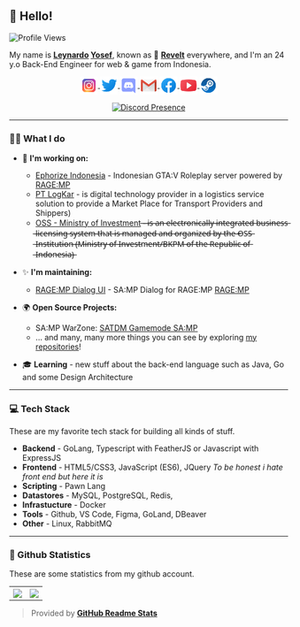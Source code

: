 ## 👋 Hello!

![Profile Views](https://komarev.com/ghpvc/?username=Revelts&color=7C3138&style=flat-square)

My name is **[Leynardo](https://en.wikipedia.org/wiki/Leonardo) [Yosef](https://en.wikipedia.org/wiki/Yosef)**, known as 🐺 **[Revelt](https://www.nameslook.com/revelt/)** everywhere, and I'm an 24 y.o Back-End Engineer for web & game from Indonesia.

<p align="center">
   <a href="https://www.instagram.com/leynardoyosef/" target="_blank">
      <img src="https://github.com/Revelts/Revelts/blob/main/instagram.svg" alt="Twitter" width="32" align="center">
   </a>
   <a href="https://twitter.com/reveltss" target="_blank" rel="nofollow">
      <img src="https://github.com/Revelts/Revelts/blob/main/twitter.svg" alt="Twitter" width="32" align="center">
   </a>
   <a href="https://discord.com/users/252038869703196672" target="_blank" rel="nofollow">
      <img src="https://github.com/Revelts/Revelts/blob/main/discord.svg" alt="Discord" width="32" align="center">
   </a>
   <a href="mailto:leynardoyosef@gmail.com" target="_blank" rel="nofollow">
      <img src="https://github.com/Revelts/Revelts/blob/main/gmail.svg" alt="Gmail" width="32" align="center">
   </a>
   <a href="https://www.facebook.com/leynardoyosef01" target="_blank" rel="nofollow">
      <img src="https://github.com/Revelts/Revelts/blob/main/facebook.svg" alt="Facebook" width="32" align="center">
   </a>
   <a href="https://www.youtube.com/ReveltProject" target="_blank" rel="nofollow">
      <img src="https://github.com/Revelts/Revelts/blob/main/youtube.svg" alt="YouTube" width="32" align="center">
   </a>
   <a href="https://steamcommunity.com/profiles/76561198341529580/" target="_blank" rel="nofollow">
      <img src="https://github.com/Revelts/Revelts/blob/main/steam.svg" alt="Steam" width="32" align="center">
   </a>
</p>

<p align="center">
   <a href="https://discord.com/users/252038869703196672" target="_blank" rel="nofollow">
      <img src="https://lanyard-profile-readme.vercel.app/api/252038869703196672?idleMessage=Eat-%20-Sleep%20-Code%20Repeat..." alt="Discord Presence" align="center">
   </a>
</p>

---

### 👨‍💻 What I do
      
   * 💼 **I'm working on:**
      * [Ephorize Indonesia](https://github.com/Ephorize-Indonesia) - Indonesian GTA:V Roleplay server powered by [RAGE:MP](https://rage.mp)
      * [PT LogKar](https://www.logkar.com/) - is digital technology provider in a logistics service solution to provide a Market Place for Transport Providers and Shippers)
      * [OSS - Ministry of Investment](http://oss.go.id) ̶-̶ ̶i̶s̶ ̶a̶n̶ ̶e̶l̶e̶c̶t̶r̶o̶n̶i̶c̶a̶l̶l̶y̶ ̶i̶n̶t̶e̶g̶r̶a̶t̶e̶d̶ ̶b̶u̶s̶i̶n̶e̶s̶s̶ ̶l̶i̶c̶e̶n̶s̶i̶n̶g̶ ̶s̶y̶s̶t̶e̶m̶ ̶t̶h̶a̶t̶ ̶i̶s̶ ̶m̶a̶n̶a̶g̶e̶d̶ ̶a̶n̶d̶ ̶o̶r̶g̶a̶n̶i̶z̶e̶d̶ ̶b̶y̶ ̶t̶h̶e̶ ̶O̶S̶S̶ ̶I̶n̶s̶t̶i̶t̶u̶t̶i̶o̶n̶ ̶(̶M̶i̶n̶i̶s̶t̶r̶y̶ ̶o̶f̶ ̶I̶n̶v̶e̶s̶t̶m̶e̶n̶t̶/̶B̶K̶P̶M̶ ̶o̶f̶ ̶t̶h̶e̶ ̶R̶e̶p̶u̶b̶l̶i̶c̶ ̶o̶f̶ ̶I̶n̶d̶o̶n̶e̶s̶i̶a̶)̶
      
      
   * ✨ **I'm maintaining:**
      * [RAGE:MP Dialog UI](https://github.com/Revelts/-ragemp-samp-dialog-js) - SA:MP Dialog for RAGE:MP [RAGE:MP](https://rage.mp)

   * 🌍 **Open Source Projects:**
      - SA:MP WarZone: [SATDM Gamemode SA:MP](https://github.com/Revelts/WarZoneDM)
      - ... and many, many more things you can see by exploring [my repositories](https://github.com/Revelts?tab=repositories)!

   * 🎓 **Learning** - new stuff about the back-end language such as Java, Go and some Design Architecture

---

### 💻 Tech Stack
These are my favorite tech stack for building all kinds of stuff.

   * **Backend** - GoLang, Typescript with FeatherJS or Javascript with ExpressJS
   * **Frontend** - HTML5/CSS3, JavaScript (ES6), JQuery *To be honest i hate front end but here it is*
   * **Scripting** - Pawn Lang
   * **Datastores** - MySQL, PostgreSQL, Redis, 
   * **Infrastucture** - Docker
   * **Tools** - Github, VS Code, Figma, GoLand, DBeaver
   * **Other** - Linux, RabbitMQ

---

### 🧾 Github Statistics
These are some statistics from my github account.

   <table>
  <tr>
    <td align="center" style="padding=0;width=50%;">
      <img align="center" style="padding=0;" src="https://github-readme-stats-eight-theta.vercel.app/api?username=Revelts&show_icons=true&include_all_commits=true&count_private=true&bg_color=1c1c1c&hide_border=true&text_color=ffffff&title_color=c3002f&icon_color=c3002f&hide_title=true" />
    </td>
    <td align="center" style="padding=0;width=50%;">
      <img align="center" style="padding=0;" src="https://github-readme-stats.quantumlytangled.vercel.app/api/top-langs/?username=Revelts&layout=compact&bg_color=1c1c1c&hide_border=true&text_color=ffffff&title_color=c3002f&icon_color=c3002f&hide_title=true&count_private=true&extra=inversify/InversifyJS;ragempcommunity/ragemp-types;openmultiplayer/web" />
    </td>
  </tr>
</table>

> Provided by **[GitHub Readme Stats](https://github.com/anuraghazra/github-readme-stats)**
